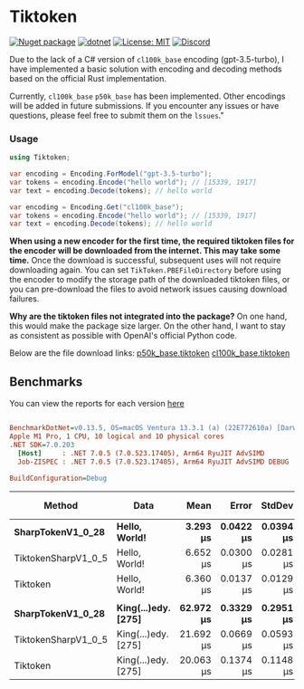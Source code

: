 # Tiktoken

[![Nuget package](https://img.shields.io/nuget/vpre/Tiktoken)](https://www.nuget.org/packages/Tiktoken/)
[![dotnet](https://github.com/tryAGI/Tiktoken/actions/workflows/dotnet.yml/badge.svg?branch=main)](https://github.com/tryAGI/Tiktoken/actions/workflows/dotnet.yml)
[![License: MIT](https://img.shields.io/github/license/tryAGI/Tiktoken)](https://github.com/tryAGI/Tiktoken/blob/main/LICENSE.txt)
[![Discord](https://img.shields.io/discord/1115206893015662663?label=Discord&logo=discord&logoColor=white&color=d82679)](https://discord.gg/Ca2xhfBf3v)

Due to the lack of a C# version of `cl100k_base` encoding (gpt-3.5-turbo), I have implemented a basic solution with encoding and decoding methods based on the official Rust implementation.

Currently, `cl100k_base` `p50k_base` has been implemented. Other encodings will be added in future submissions. If you encounter any issues or have questions, please feel free to submit them on the `lssues`."

### Usage
```csharp
using Tiktoken;

var encoding = Encoding.ForModel("gpt-3.5-turbo");
var tokens = encoding.Encode("hello world"); // [15339, 1917]
var text = encoding.Decode(tokens); // hello world

var encoding = Encoding.Get("cl100k_base");
var tokens = encoding.Encode("hello world"); // [15339, 1917]
var text = encoding.Decode(tokens); // hello world
```

**When using a new encoder for the first time, the required tiktoken files for the encoder will be downloaded from the internet. This may take some time.** Once the download is successful, subsequent uses will not require downloading again. You can set `TikToken.PBEFileDirectory` before using the encoder to modify the storage path of the downloaded tiktoken files, or you can pre-download the files to avoid network issues causing download failures.

**Why are the tiktoken files not integrated into the package?** On one hand, this would make the package size larger. On the other hand, I want to stay as consistent as possible with OpenAI's official Python code.

Below are the file download links:
[p50k_base.tiktoken](https://openaipublic.blob.core.windows.net/encodings/p50k_base.tiktoken)
[cl100k_base.tiktoken](https://openaipublic.blob.core.windows.net/encodings/cl100k_base.tiktoken)

## Benchmarks
You can view the reports for each version [here](benchmarks)

<!--BENCHMARKS_START-->
``` ini

BenchmarkDotNet=v0.13.5, OS=macOS Ventura 13.3.1 (a) (22E772610a) [Darwin 22.4.0]
Apple M1 Pro, 1 CPU, 10 logical and 10 physical cores
.NET SDK=7.0.203
  [Host]     : .NET 7.0.5 (7.0.523.17405), Arm64 RyuJIT AdvSIMD
  Job-ZISPEC : .NET 7.0.5 (7.0.523.17405), Arm64 RyuJIT AdvSIMD DEBUG

BuildConfiguration=Debug  

```
|              Method |                Data |      Mean |     Error |    StdDev |    Median | Ratio | RatioSD |   Gen0 |   Gen1 | Allocated | Alloc Ratio |
|-------------------- |-------------------- |----------:|----------:|----------:|----------:|------:|--------:|-------:|-------:|----------:|------------:|
|   **SharpTokenV1_0_28** |       **Hello, World!** |  **3.293 μs** | **0.0422 μs** | **0.0394 μs** |  **3.325 μs** |  **1.00** |    **0.00** | **0.6752** | **0.0038** |   **4.14 KB** |        **1.00** |
| TiktokenSharpV1_0_5 |       Hello, World! |  6.652 μs | 0.0300 μs | 0.0281 μs |  6.643 μs |  2.02 |    0.03 | 2.1820 | 0.0458 |  13.41 KB |        3.24 |
|            Tiktoken |       Hello, World! |  6.360 μs | 0.0137 μs | 0.0129 μs |  6.364 μs |  1.93 |    0.02 | 2.1820 | 0.0458 |  13.41 KB |        3.24 |
|                     |                     |           |           |           |           |       |         |        |        |           |             |
|   **SharpTokenV1_0_28** | **King(...)edy. [275]** | **62.972 μs** | **0.3329 μs** | **0.2951 μs** | **62.912 μs** |  **1.00** |    **0.00** | **8.5449** | **0.4883** |  **52.89 KB** |        **1.00** |
| TiktokenSharpV1_0_5 | King(...)edy. [275] | 21.692 μs | 0.0669 μs | 0.0593 μs | 21.698 μs |  0.34 |    0.00 | 5.0964 | 0.3052 |  31.34 KB |        0.59 |
|            Tiktoken | King(...)edy. [275] | 20.063 μs | 0.1374 μs | 0.1148 μs | 20.033 μs |  0.32 |    0.00 | 5.7678 | 0.3357 |  35.38 KB |        0.67 |

<!--BENCHMARKS_END-->
